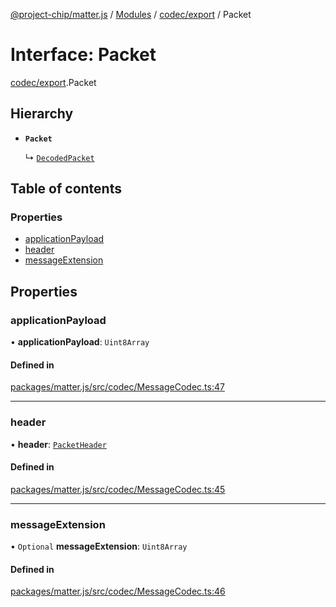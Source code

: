 [@project-chip/matter.js](../README.md) / [Modules](../modules.md) / [codec/export](../modules/codec_export.md) / Packet

# Interface: Packet

[codec/export](../modules/codec_export.md).Packet

## Hierarchy

- **`Packet`**

  ↳ [`DecodedPacket`](codec_export.DecodedPacket.md)

## Table of contents

### Properties

- [applicationPayload](codec_export.Packet.md#applicationpayload)
- [header](codec_export.Packet.md#header)
- [messageExtension](codec_export.Packet.md#messageextension)

## Properties

### applicationPayload

• **applicationPayload**: `Uint8Array`

#### Defined in

[packages/matter.js/src/codec/MessageCodec.ts:47](https://github.com/project-chip/matter.js/blob/558e12c94a201592c28c7bc0743705360b3e5ca6/packages/matter.js/src/codec/MessageCodec.ts#L47)

___

### header

• **header**: [`PacketHeader`](codec_export.PacketHeader.md)

#### Defined in

[packages/matter.js/src/codec/MessageCodec.ts:45](https://github.com/project-chip/matter.js/blob/558e12c94a201592c28c7bc0743705360b3e5ca6/packages/matter.js/src/codec/MessageCodec.ts#L45)

___

### messageExtension

• `Optional` **messageExtension**: `Uint8Array`

#### Defined in

[packages/matter.js/src/codec/MessageCodec.ts:46](https://github.com/project-chip/matter.js/blob/558e12c94a201592c28c7bc0743705360b3e5ca6/packages/matter.js/src/codec/MessageCodec.ts#L46)
